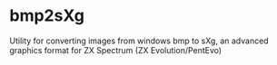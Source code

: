 # bmp2sXg
Utility for converting images from windows bmp to sXg, an advanced graphics format for ZX Spectrum (ZX Evolution/PentEvo)
